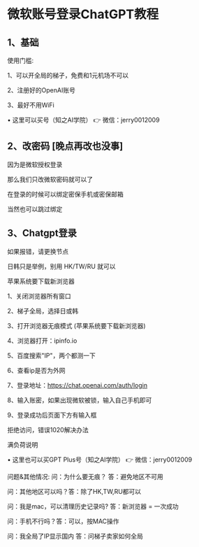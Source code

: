 # 微软账号登录ChatGPT教程

## 1、基础
使用门槛:

1、可以开全局的梯孑，免费和1元机场不可以

2、注册好的OpenAI账号

3、最好不用WiFi

• 这里可以买号（知之AI学院） 👉 微信：jerry0012009


## 2、改密码 [晚点再改也没事]
因为是微软授权登录

那么我们只改微软密码就可以了

在登录的时候可以绑定密保手机或密保邮箱

当然也可以跳过绑定

## 3、Chatgpt登录
如果报错，请更换节点

日韩只是举例，别用 HK/TW/RU 就可以

苹果系统要下载新浏览器

1、关闭浏览器所有窗口

2、梯孑全局，选择日或韩

3、打开浏览器无痕模式 (苹果系统要下载新浏览器)

4、浏览器打开：ipinfo.io

5、百度搜索"IP"，两个都测一下

6、查看ip是否为外网

7、登录地址：https://chat.openai.com/auth/login

8、输入账密，如果出现微软被锁，输入自己手机即可

9、登录成功后页面下方有输入框

拒绝访问，错误1020解决办法

满负荷说明

• 这里也可以买GPT Plus号（知之AI学院） 👉 微信：jerry0012009

问题&其他情况:
问：为什么要无痕？ 答：避免地区不可用

问：其他地区可以吗？答：除了HK,TW,RU都可以

问：我是mac，可以清理历史记录吗? 答：新浏览器 = 一次成功

问：手机不行吗？答：可以，按MAC操作

问：我全局了IP显示国内 答：问梯孑卖家如何全局
